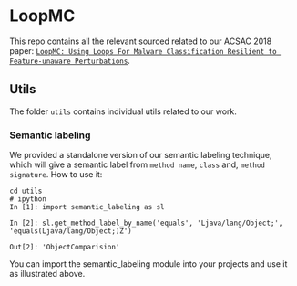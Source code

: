 # LoopMC

This repo contains all the relevant sourced related to our ACSAC 2018 paper: [`LoopMC: Using Loops For Malware Classification Resilient to
Feature-unaware Perturbations`](https://dl.acm.org/citation.cfm?id=3274731).

## Utils
The folder `utils` contains individual utils related to our work.

### Semantic labeling
We provided a standalone version of our semantic labeling technique, which will give a semantic label from `method name`, `class` and, `method signature`.
How to use it:
```
cd utils
# ipython
In [1]: import semantic_labeling as sl

In [2]: sl.get_method_label_by_name('equals', 'Ljava/lang/Object;', 'equals(Ljava/lang/Object;)Z')

Out[2]: 'ObjectComparision'
```
You can import the semantic_labeling module into your projects and use it as illustrated above.
